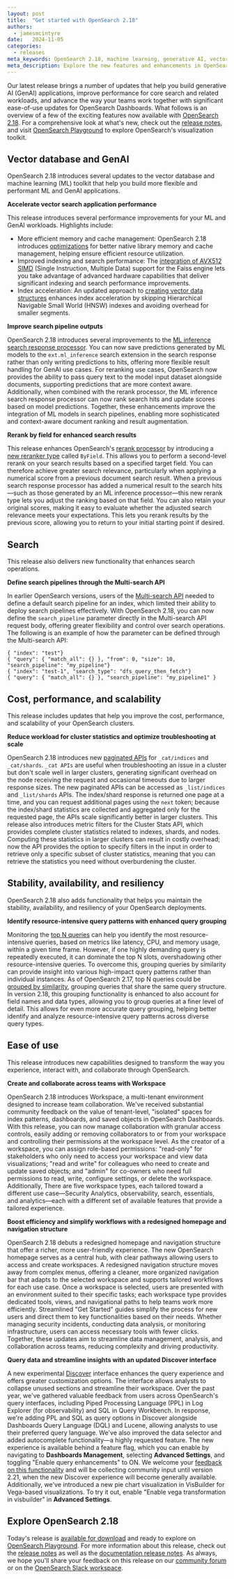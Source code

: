 ```yaml
---
layout: post
title:  "Get started with OpenSearch 2.18"
authors:
  - jamesmcintyre
date:   2024-11-05 
categories:
  - releases
meta_keywords: OpenSearch 2.18, machine learning, generative AI, vector search, search performance, vector workloads, inference processors, workspace, discover, search pipelines, rerank
meta_description: Explore the new features and enhancements in OpenSearch 2.17, including enhanced tools for building generative AI applications, improved performance for search workloads, and ease-of-use updates to help your teams collaborate.
---
```


Our latest release brings a number of updates that help you build generative AI (GenAI) applications, improve performance for core search and related workloads, and advance the way your teams work together with significant ease-of-use updates for OpenSearch Dashboards. What follows is an overview of a few of the exciting features now available with [OpenSearch 2.18](https://opensearch.org/downloads.html). For a comprehensive look at what's new, check out the [release notes](https://github.com/opensearch-project/opensearch-build/blob/main/release-notes/opensearch-release-notes-2.18.0.md), and visit [OpenSearch Playground](https://playground.opensearch.org/app/home) to explore OpenSearch's visualization toolkit.


## Vector database and GenAI

OpenSearch 2.18 introduces several updates to the vector database and machine learning (ML) toolkit that help you build more flexible and performant ML and GenAI applications.

**Accelerate vector search application performance**

This release introduces several performance improvements for your ML and GenAI workloads. Highlights include:

* More efficient memory and cache management: OpenSearch 2.18 introduces [optimizations](https://github.com/opensearch-project/k-NN/pull/2182) for better native library memory and cache management, helping ensure efficient resource utilization.
* Improved indexing and search performance: The [integration of AVX512 SIMD](https://github.com/opensearch-project/k-NN/pull/2110) (Single Instruction, Multiple Data) support for the Faiss engine lets you take advantage of advanced hardware capabilities that deliver significant indexing and search performance improvements.
* Index acceleration: An updated approach to [creating vector data structures](https://github.com/opensearch-project/k-NN/issues/1942) enhances index acceleration by skipping Hierarchical Navigable Small World (HNSW) indexes and avoiding overhead for smaller segments.

**Improve search pipeline outputs**

OpenSearch 2.18 introduces several improvements to the [ML inference search response processor](https://opensearch.org/docs/latest/search-plugins/search-pipelines/ml-inference-search-response/). You can now save predictions generated by ML models to the `ext.ml_inference` search extension in the search response rather than only writing predictions to hits, offering more flexible result handling for GenAI use cases. For reranking use cases, OpenSearch now provides the ability to pass query text to the model input dataset alongside documents, supporting predictions that are more context aware. Additionally, when combined with the rerank processor, the ML inference search response processor can now rank search hits and update scores based on model predictions. Together, these enhancements improve the integration of ML models in search pipelines, enabling more sophisticated and context-aware document ranking and result augmentation.

**Rerank by field for enhanced search results**

This release enhances OpenSearch's [rerank processor](https://opensearch.org/docs/latest/search-plugins/search-pipelines/rerank-processor/) by introducing a [new reranker type](https://opensearch.org/docs/latest/search-plugins/search-pipelines/rerank-processor/#the-ml_opensearch-reranker-type) called `ByField`. This allows you to perform a second-level rerank on your search results based on a specified target field. You can therefore achieve greater search relevance, particularly when applying a numerical score from a previous document search result. When a previous search response processor has added a numerical result to the search hits—such as those generated by an ML inference processor—this new rerank type lets you adjust the ranking based on that field. You can also retain your original scores, making it easy to evaluate whether the adjusted search relevance meets your expectations. This lets you rerank results by the previous score, allowing you to return to your initial starting point if desired.


## Search

This release also delivers new functionality that enhances search operations.

**Define search pipelines through the Multi-search API**

In earlier OpenSearch versions, users of the [Multi-search API](https://opensearch.org/docs/latest/api-reference/multi-search/) needed to define a default search pipeline for an index, which limited their ability to deploy search pipelines effectively. With OpenSearch 2.18, you can now define the `search_pipeline` parameter directly in the Multi-search API request body, offering greater flexibility and control over search operations. The following is an example of how the parameter can be defined through the Multi-search API:

```
{ "index": "test"}
{ "query": { "match_all": {} }, "from": 0, "size": 10, "search_pipeline": "my_pipeline"}
{ "index": "test-1", "search_type": "dfs_query_then_fetch"}
{ "query": { "match_all": {} }, "search_pipeline": "my_pipeline1" }
```


## Cost, performance, and scalability

This release includes updates that help you improve the cost, performance, and scalability of your OpenSearch clusters.

**Reduce workload for cluster statistics and optimize troubleshooting at scale**

OpenSearch 2.18 introduces new [paginated APIs](https://opensearch.org/docs/latest/api-reference/list/index) for `_cat/indices` and `_cat/shards`. `_cat APIs` are useful when troubleshooting an issue in a cluster but don't scale well in larger clusters, generating significant overhead on the node receiving the request and occasional timeouts due to larger response sizes. The new paginated APIs can be accessed as `_list/indices` and `_list/shards` APIs. The index/shard response is returned one page at a time, and you can request additional pages using the `next` token; because the index/shard statistics are collected and aggregated only for the requested page, the APIs scale significantly better in larger clusters. This release also introduces metric filters for the Cluster Stats API, which provides complete cluster statistics related to indexes, shards, and nodes. Computing these statistics in larger clusters can result in costly overhead; now the API provides the option to specify filters in the input in order to retrieve only a specific subset of cluster statistics, meaning that you can retrieve the statistics you need without overburdening the cluster.


## Stability, availability, and resiliency

OpenSearch 2.18 also adds functionality that helps you maintain the stability, availability, and resiliency of your OpenSearch deployments.

**Identify resource-intensive query patterns with enhanced query grouping**

Monitoring the [top N queries](https://opensearch.org/docs/latest/observing-your-data/query-insights/top-n-queries/) can help you identify the most resource-intensive queries, based on metrics like latency, CPU, and memory usage, within a given time frame. However, if one highly demanding query is repeatedly executed, it can dominate the top N slots, overshadowing other resource-intensive queries. To overcome this, grouping queries by similarity can provide insight into various high-impact query patterns rather than individual instances. As of OpenSearch 2.17, top N queries could be [grouped by similarity](https://opensearch.org/docs/latest/observing-your-data/query-insights/grouping-top-n-queries/#grouping-queries-by-similarity), grouping queries that share the same query structure. In version 2.18, this grouping functionality is enhanced to also account for field names and data types, allowing you to group queries at a finer level of detail. This allows for even more accurate query grouping, helping better identify and analyze resource-intensive query patterns across diverse query types.


## Ease of use

This release introduces new capabilities designed to transform the way you experience, interact with, and collaborate through OpenSearch. 

**Create and collaborate across teams with Workspace**

OpenSearch 2.18 introduces Workspace, a multi-tenant environment designed to increase team collaboration. We've received substantial community feedback on the value of tenant-level, "isolated" spaces for index patterns, dashboards, and saved objects in OpenSearch Dashboards. With this release, you can now manage collaboration with granular access controls, easily adding or removing collaborators to or from your workspace and controlling their permissions at the workspace level. As the creator of a workspace, you can assign role-based permissions: "read-only" for stakeholders who only need to access your workspace and view data visualizations; "read and write" for colleagues who need to create and update saved objects; and "admin" for co-owners who need full permissions to read, write, configure settings, or delete the workspace. Additionally, There are five workspace types, each tailored toward a different use case—Security Analytics, observability, search, essentials, and analytics—each with a different set of available features that provide a tailored experience.



**Boost efficiency and simplify workflows with a redesigned homepage and navigation structure**

OpenSearch 2.18 debuts a redesigned homepage and navigation structure that offer a richer, more user-friendly experience. The new OpenSearch homepage serves as a central hub, with clear pathways allowing users to access and create workspaces. A redesigned navigation structure moves away from complex menus, offering a cleaner, more organized navigation bar that adapts to the selected workspace and supports tailored workflows for each use case. Once a workspace is selected, users are presented with an environment suited to their specific tasks; each workspace type provides dedicated tools, views, and navigational paths to help teams work more efficiently. Streamlined "Get Started" guides simplify the process for new users and direct them to key functionalities based on their needs. Whether managing security incidents, conducting data analysis, or monitoring infrastructure, users can access necessary tools with fewer clicks. Together, these updates aim to streamline data management, analysis, and collaboration across teams, reducing complexity and driving productivity.

**Query data and streamline insights with an updated Discover interface**

A new experimental [Discover](https://opensearch.org/docs/latest/dashboards/discover/index-discover/) interface enhances the query experience and offers greater customization options. The interface allows analysts to collapse unused sections and streamline their workspace. Over the past year, we've gathered valuable feedback from users across OpenSearch's query interfaces, including Piped Processing Language (PPL) in Log Explorer (for observability) and SQL in Query Workbench. In response, we're adding PPL and SQL as query options in Discover alongside Dashboards Query Language (DQL) and Lucene, allowing analysts to use their preferred query language. We've also improved the data selector and added autocomplete functionality—a highly requested feature. The new experience is available behind a feature flag, which you can enable by navigating to **Dashboards Management**, selecting **Advanced Settings**, and toggling "Enable query enhancements" to ON. We welcome your [feedback on this functionality](https://github.com/opensearch-project/OpenSearch-Dashboards/issues/8813) and will be collecting community input until version 2.21, when the new Discover experience will become generally available. Additionally, we've introduced a new pie chart visualization in VisBuilder for Vega-based visualizations. To try it out, enable "Enable vega transformation in visbuilder" in **Advanced Settings**.

## Explore OpenSearch 2.18

Today's release is [available for download](https://www.opensearch.org/downloads.html) and ready to explore on [OpenSearch Playground](https://playground.opensearch.org/app/home#/). For more information about this release, check out the [release notes](https://github.com/opensearch-project/opensearch-build/blob/main/release-notes/opensearch-release-notes-2.18.0.md) as well as the [documentation release notes](https://github.com/opensearch-project/documentation-website/blob/main/release-notes/opensearch-documentation-release-notes-2.18.0.md). As always, we hope you'll share your feedback on this release on our [community forum](https://forum.opensearch.org/) or on the [OpenSearch Slack workspace](https://opensearch.org/slack.html).

